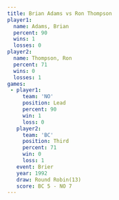 ```yaml
---
title: Brian Adams vs Ron Thompson
player1:             
  name: Adams, Brian 
  percent: 90        
  wins: 1            
  losses: 0          
player2:             
  name: Thompson, Ron
  percent: 71        
  wins: 0            
  losses: 1          
games:
 - player1:        
     team: 'NO'    
     position: Lead
     percent: 90   
     win: 1        
     loss: 0       
   player2:         
     team: 'BC'     
     position: Third
     percent: 71    
     win: 0         
     loss: 1        
   event: Brier         
   year: 1992           
   draw: Round Robin(13)
   score: BC 5 - NO 7   
---
```

